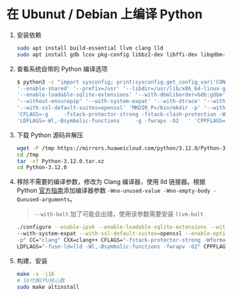 # 在 Ubunut / Debian 上编译 Python

1. 安装依赖

   ```sh
   sudo apt install build-essential llvm clang lld
   sudo apt install gdb lcov pkg-config libbz2-dev libffi-dev libgdbm-dev libgdbm-compat-dev liblzma-dev libncurses-dev libreadline-dev libsqlite3-dev libssl-dev lzma lzma-dev tk-dev uuid-dev zlib1g-dev
   ```

2. 查看系统自带的 Python 编译选项

   ```sh
   $ python3 -c "import sysconfig; print(sysconfig.get_config_var('CONFIG_ARGS'))""
   '--enable-shared' '--prefix=/usr' '--libdir=/usr/lib/x86_64-linux-gnu' '--enable-ipv6'
   '--enable-loadable-sqlite-extensions' '--with-dbmliborder=bdb:gdbm' '--with-computed-gotos'
   '--without-ensurepip' '--with-system-expat' '--with-dtrace' '--with-wheel-pkg-dir=/usr/share/python-wheels/'
   '--with-ssl-default-suites=openssl' 'MKDIR_P=/bin/mkdir -p' '--with-system-ffi' 'CC=x86_64-linux-gnu-gcc'
   'CFLAGS=-g     -fstack-protector-strong -fstack-clash-protection -Wformat -Werror=format-security -fcf-protection  '
   'LDFLAGS=-Wl,-Bsymbolic-functions     -g -fwrapv -O2   ' 'CPPFLAGS=-Wdate-time -D_FORTIFY_SOURCE=2'
   ```

3. 下载 Python 源码并解压

   ```sh
   wget -P /tmp https://mirrors.huaweicloud.com/python/3.12.0/Python-3.12.0.tar.xz
   cd /tmp
   tar -xf Python-3.12.0.tar.xz
   cd Python-3.12.0
   ```
   
4. 移除不需要的编译参数，修改为 Clang 编译器，使用 lld 链接器。根据 Python
   [官方指南](https://devguide.python.org/getting-started/setup-building/index.html#clang)添加编译器参数
   `-Wno-unused-value -Wno-empty-body -Qunused-arguments`。

   > `--with-bolt` 加了可能会出错，使用该参数需要安装 `llvm-bolt`
   
   ```sh
   ./configure --enable-ipv6 --enable-loadable-sqlite-extensions --with-dbmliborder=bdb:gdbm --with-computed-gotos \
   --with-system-expat --with-ssl-default-suites=openssl --enable-optimizations --with-lto=full MKDIR_P="/bin/mkdir \
   -p" CC="clang" CXX=clang++ CFLAGS="-fstack-protector-strong -Wformat -Werror=format-security -fcf-protection -Wno-unused-value -Wno-empty-body -Qunused-arguments" \
   LDFLAGS="-fuse-ld=lld -Wl,-Bsymbolic-functions -fwrapv -O2" CPPFLAGS="-Wdate-time -D_FORTIFY_SOURCE=2" AR="llvm-ar"
   ```

5. 构建、安装

   ```sh
   make -s -j16
   # 16代表CPU核心数
   sudo make altinstall
   ```

